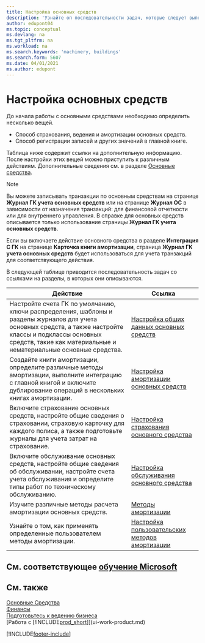 ```yaml
---
title: Настройка основных средств
description: 'Узнайте оп последовательности задач, которые следует выполнить для настройки основных средств, например машин или оборудования.'
author: edupont04
ms.topic: conceptual
ms.devlang: na
ms.tgt_pltfrm: na
ms.workload: na
ms.search.keywords: 'machinery, buildings'
ms.search.form: 5607
ms.date: 04/01/2021
ms.author: edupont
---
```

# <a name="setting-up-fixed-assets"></a><a name="setting-up-fixed-assets"></a><a name="setting-up-fixed-assets"></a>Настройка основных средств

До начала работы с основными средствами необходимо определить несколько вещей.  

* Способ страхования, ведения и амортизации основных средств.  
* Способ регистрации записей и других значений в главной книге.  

Таблица ниже содержит ссылки на дополнительную информацию. После настройки этих вещей можно приступить к различным действиям. Дополнительные сведения см. в разделе [Основные средства](fa-manage.md).  

> [!NOTE]  
>   Вы можете записывать транзакции по основным средствам на странице **Журнал ГК учета основных средств** или на странице **Журнал ОС** в зависимости от назначения транзакций: для финансовой отчетности или для внутреннего управления. В справке для основных средств описывается только использование страницы **Журнал ГК учета основных средств**.  

Если вы включаете действие основного средства в разделе **Интеграция С ГК** на странице **Карточка книги амортизации**, страница **Журнал ГК учета основных средств** будет использоваться для учета транзакций для соответствующего действия.

В следующей таблице приводится последовательность задач со ссылками на разделы, в которых они описываются.  

| Действие | Ссылка |
| --- | --- |
| Настройте счета ГК по умолчанию, ключи распределения, шаблоны и разделы журналов для учета основных средств, а также настройте классы и подклассы основных средств, такие как материальные и нематериальные основные средства. |[Настройка общих данных основных средств](fa-how-setup-general.md) |
| Создайте книги амортизации, определите различные методы амортизации, выполните интеграцию с главной книгой и включите дублирование операций в нескольких книгах амортизации. |[Настройка амортизации основных средств](fa-how-setup-depreciation.md) |
| Включите страхование основных средств, настройте общие сведения о страховании, страховую карточку для каждого полиса, а также подготовьте журналы для учета затрат на страхование. |[Настройка страхования основного средства](fa-how-setup-insurance.md) |
| Включите обслуживание основных средств, настройте общие сведения об обслуживании, настройте счета учета обслуживания и определите типы работ по техническому обслуживанию. |[Настройка обслуживания основного средства](fa-how-setup-maintenance.md) |
| Изучите различные методы расчета амортизации основных средств. |[Методы амортизации](fa-depreciation-methods.md) |
| Узнайте о том, как применять определенные пользователем методы амортизации. |[Настройка пользовательских методов амортизации](fa-how-setup-user-defined-depreciation-method.md) |

## <a name="see-related-microsoft-training"></a><a name="see-related-microsoft-training"></a><a name="see-related-microsoft-training"></a>См. соответствующее [обучение Microsoft](/training/paths/set-up-fixed-assets-management/)

## <a name="see-also"></a><a name="see-also"></a><a name="see-also"></a>См. также

[Основные Средства](fa-manage.md)  
[Финансы](finance.md)  
[Подготовьтесь к ведению бизнеса](ui-get-ready-business.md)  
[Работа с [!INCLUDE[prod_short](includes/prod_short.md)]](ui-work-product.md)


[!INCLUDE[footer-include](includes/footer-banner.md)]
